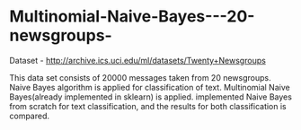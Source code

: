 # Multinomial-Naive-Bayes---20-newsgroups-
Dataset - http://archive.ics.uci.edu/ml/datasets/Twenty+Newsgroups

This data set consists of 20000 messages taken from 20 newsgroups. Naive Bayes algorithm is applied for classification of text.
 Multinomial Naive Bayes(already implemented in sklearn) is applied.
 implemented Naive Bayes from scratch for text classification, and the results for both classification is compared.
